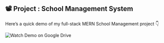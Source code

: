 ## 📽 Project : School Management System

Here’s a quick demo of my full-stack MERN School Management project 👇

![Watch Demo on Google Drive](https://drive.google.com/file/d/1E_oEiAwimvyZq4X4wIfZWEaAgnqBD29e/view?usp=sharing)

